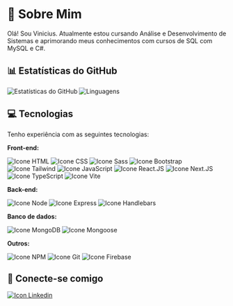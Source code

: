 # 💫 Sobre Mim

Olá! Sou Vinicius. Atualmente estou cursando Análise e Desenvolvimento de Sistemas e aprimorando meus conhecimentos com cursos de SQL com MySQL e C#.

## 📊 Estatísticas do GitHub

![Estatísticas do GitHub](https://github-readme-stats.vercel.app/api?username=vinicius-pereira-souza&theme=onedark&hide_border=false&include_all_commits=false&count_private=false)
![Linguagens](https://github-readme-stats.vercel.app/api/top-langs/?username=vinicius-pereira-souza&theme=onedark&hide_border=false&include_all_commits=false&count_private=false&layout=compact&langs_count=8)

## 💻 Tecnologias

Tenho experiência com as seguintes tecnologias:

**Front-end:**

   ![Icone HTML](https://img.shields.io/badge/HTML5-E34F26.svg?style=for-the-badge&logo=HTML5&logoColor=white)
   ![Icone CSS](https://img.shields.io/badge/CSS3-1572B6.svg?style=for-the-badge&logo=CSS3&logoColor=white)
   ![Icone Sass](https://img.shields.io/badge/Sass-CC6699.svg?style=for-the-badge&logo=Sass&logoColor=white)
   ![Icone Bootstrap](https://img.shields.io/badge/Bootstrap-7952B3.svg?style=for-the-badge&logo=Bootstrap&logoColor=white)
   ![Icone Tailwind](https://img.shields.io/badge/Tailwind%20CSS-06B6D4.svg?style=for-the-badge&logo=Tailwind-CSS&logoColor=white)
   ![Icone JavaScript](https://img.shields.io/badge/JavaScript-F7DF1E.svg?style=for-the-badge&logo=JavaScript&logoColor=black)
   ![Icone React.JS](https://img.shields.io/badge/React-61DAFB.svg?style=for-the-badge&logo=React&logoColor=black)
   ![Icone Next.JS](https://img.shields.io/badge/Next.js-000000.svg?style=for-the-badge&logo=nextdotjs&logoColor=white)
   ![Icone TypeScript](https://img.shields.io/badge/TypeScript-3178C6.svg?style=for-the-badge&logo=TypeScript&logoColor=white)
   ![Icone Vite](https://img.shields.io/badge/Vite-646CFF.svg?style=for-the-badge&logo=Vite&logoColor=white)

**Back-end:**

   ![Icone Node](https://img.shields.io/badge/Node.js-5FA04E.svg?style=for-the-badge&logo=nodedotjs&logoColor=white)
   ![Icone Express](https://img.shields.io/badge/Express-000000.svg?style=for-the-badge&logo=Express&logoColor=white)
   ![Icone Handlebars](https://img.shields.io/badge/Handlebars.js-000000.svg?style=for-the-badge&logo=handlebarsdotjs&logoColor=white)

**Banco de dados:**

   ![Icone MongoDB](https://img.shields.io/badge/MongoDB-47A248.svg?style=for-the-badge&logo=MongoDB&logoColor=white)
   ![Icone Mongoose](https://img.shields.io/badge/Mongoose-F04D35.svg?style=for-the-badge&logo=Mongoose&logoColor=white)

**Outros:**

  ![Icone NPM](https://img.shields.io/badge/npm-CB3837.svg?style=for-the-badge&logo=npm&logoColor=white)
   ![Icone Git](https://img.shields.io/badge/Git-F05032.svg?style=for-the-badge&logo=Git&logoColor=white)
   ![Icone Firebase](https://img.shields.io/badge/Firebase-FFCA28.svg?style=for-the-badge&logo=Firebase&logoColor=black)

## 🔗 Conecte-se comigo

[![Icon Linkedin](https://img.shields.io/badge/LinkedIn-0A66C2.svg?style=for-the-badge&logo=LinkedIn&logoColor=white)](https://www.linkedin.com/feed/)

